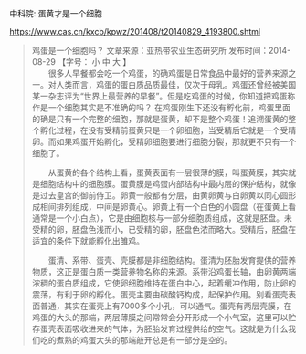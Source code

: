 中科院: 蛋黄才是一个细胞

https://www.cas.cn/kxcb/kpwz/201408/t20140829_4193800.shtml



> 鸡蛋是一个细胞吗？
>  	文章来源：亚热带农业生态研究所	发布时间：2014-08-29	【字号： 小  中  大 】	 
> 　　很多人早餐都会吃一个鸡蛋，的确鸡蛋是日常食品中最好的营养来源之一。对人类而言，鸡蛋的蛋白质品质最佳，仅次于母乳。鸡蛋还曾经被美国某一杂志评为“世界上最营养的早餐”。但是吃鸡蛋的时候，你知道把鸡蛋称作是一个细胞其实是不准确的吗？ 在鸡蛋刚生下还没有孵化前，鸡蛋里面的确是只有一个完整的细胞，那就是蛋黄，却不是整个鸡蛋！追溯蛋黄的整个孵化过程，在没有受精前蛋黄只是一个卵细胞，当受精后它就是一个受精卵。而如果鸡蛋开始孵化，受精卵细胞要进行细胞分裂，那就更不只有一个细胞了。
>
> 　　从蛋黄的各个结构上看，蛋黄表面有一层很薄的膜，叫蛋黄膜，其实就是细胞结构中的细胞膜。蛋黄膜是鸡蛋内部结构中最内层的保护结构，就像是过去皇宫的御前侍卫。卵黄一般都有分层，由黄卵黄与白卵黄以同心圆形成相间排列组成，中间是卵黄心。卵黄上有一个白色的小圆盘（在蛋黄上看通常是一个小白点），它是由细胞核与一部分细胞质组成，这就是胚盘。未受精的卵，胚盘色浅而小，已受精的卵，胚盘色浓而略大。受精后，胚盘在适宜的条件下就能孵化出雏鸡。
>
> 　　蛋清、系带、蛋壳、壳膜都是非细胞结构。蛋清为胚胎发育提供的营养物质，这正是蛋白质一类营养物名称的来源。系带沿鸡蛋长轴，由卵黄两端浓稠的蛋白质组成，它使卵细胞维持在蛋白中心，起着缓冲作用，防止卵的震荡，有利于卵的孵化。蛋壳主要由碳酸钙构成，起保护作用。别看蛋壳表面普通，其实在蛋壳上有7000多个小孔，可以通气。蛋壳有两层壳膜，在鸡蛋的大头的那端，两层薄膜之间常常会分开形成一个小气室，这里可以贮存蛋壳表面吸收进来的气体，为胚胎发育过程供给的空气。这就是为什么我们吃的煮熟的鸡蛋大头的那端敲开总是有一部分是空的。